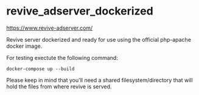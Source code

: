 # revive_adserver_dockerized
https://www.revive-adserver.com/

Revive server dockerized and ready for use using the official php-apache docker image.

For testing exectute the following command:

```
docker-compose up --build
```

Please keep in mind that you'll need a shared filesystem/directory that will hold the files from where revive is served.
